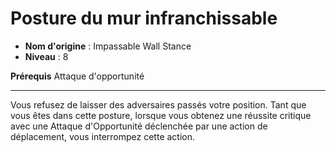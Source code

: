 # Posture du mur infranchissable

 * **Nom d'origine** : Impassable Wall Stance
 * **Niveau** : 8


<p><span><strong>Prérequis</strong> Attaque d'opportunité<br></span></p>
<hr>
<p>Vous refusez de laisser des adversaires passés votre position. Tant que vous êtes dans cette posture, lorsque vous obtenez une réussite critique avec une Attaque d'Opportunité déclenchée par une action de déplacement, vous interrompez cette action.&nbsp;</p>